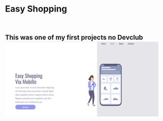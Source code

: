 <h1>Easy Shopping</h1>

<br>

<h2> This was one of my first projects no <ah href="https://aulas.devclub.com.br">Devclub</a>


<img src="https://github.com/DAVIDCOIMBRALOPES/MEUS-PROJETOS-DEVCLUB/blob/master/IMG/EASY%20SHOPPING%20DESKTOP.png?raw=true">
